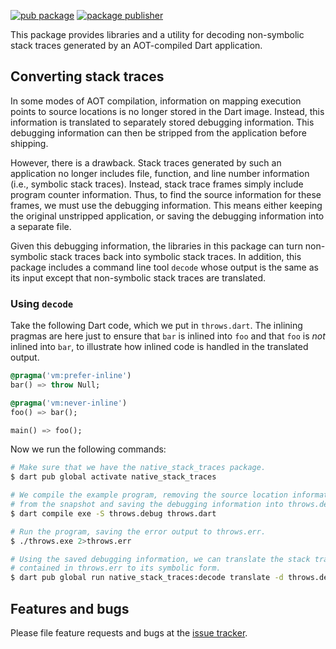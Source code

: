 [![pub package](https://img.shields.io/pub/v/native_stack_traces.svg)](https://pub.dev/packages/native_stack_traces)
[![package publisher](https://img.shields.io/pub/publisher/native_stack_traces.svg)](https://pub.dev/packages/native_stack_traces/publisher)

This package provides libraries and a utility for decoding non-symbolic
stack traces generated by an AOT-compiled Dart application.

## Converting stack traces

In some modes of AOT compilation, information on mapping execution points to
source locations is no longer stored in the Dart image. Instead, this
information is translated to separately stored debugging information.
This debugging information can then be stripped from the application
before shipping.

However, there is a drawback. Stack traces generated by such an application no
longer includes file, function, and line number information (i.e., symbolic
stack traces). Instead, stack trace frames simply include program counter
information. Thus, to find the source information for these frames, we must use
the debugging information. This means either keeping the original unstripped
application, or saving the debugging information into a separate file.

Given this debugging information, the libraries in this package can turn
non-symbolic stack traces back into symbolic stack traces. In addition, this
package includes a command line tool `decode` whose output is the same as its
input except that non-symbolic stack traces are translated.

### Using `decode`

Take the following Dart code, which we put in `throws.dart`. The inlining
pragmas are here just to ensure that `bar` is inlined into `foo` and that `foo`
is _not_ inlined into `bar`, to illustrate how inlined code is handled in the
translated output.

```dart
@pragma('vm:prefer-inline')
bar() => throw Null;

@pragma('vm:never-inline')
foo() => bar();

main() => foo();
```

Now we run the following commands:

```bash
# Make sure that we have the native_stack_traces package.
$ dart pub global activate native_stack_traces

# We compile the example program, removing the source location information
# from the snapshot and saving the debugging information into throws.debug.
$ dart compile exe -S throws.debug throws.dart

# Run the program, saving the error output to throws.err.
$ ./throws.exe 2>throws.err

# Using the saved debugging information, we can translate the stack trace
# contained in throws.err to its symbolic form.
$ dart pub global run native_stack_traces:decode translate -d throws.debug -i throws.err
```

## Features and bugs

Please file feature requests and bugs at the [issue tracker][tracker].

[tracker]: https://github.com/dart-lang/sdk/issues
